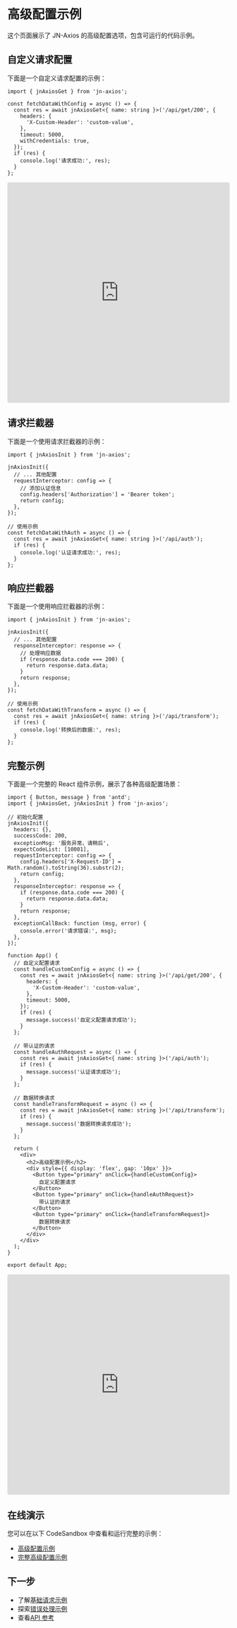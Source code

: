 # 高级配置示例

这个页面展示了 JN-Axios 的高级配置选项，包含可运行的代码示例。

## 自定义请求配置

下面是一个自定义请求配置的示例：

```tsx
import { jnAxiosGet } from 'jn-axios';

const fetchDataWithConfig = async () => {
  const res = await jnAxiosGet<{ name: string }>('/api/get/200', {
    headers: {
      'X-Custom-Header': 'custom-value',
    },
    timeout: 5000,
    withCredentials: true,
  });
  if (res) {
    console.log('请求成功:', res);
  }
};
```

<iframe src="https://codesandbox.io/embed/jn-axios-advanced-config-8q6j2?fontsize=14&hidenavigation=1&theme=dark"
     style="width:100%; height:500px; border:0; border-radius: 4px; overflow:hidden;"
     title="jn-axios-advanced-config"
     allow="accelerometer; ambient-light-sensor; camera; encrypted-media; geolocation; gyroscope; hid; microphone; midi; payment; usb; vr; xr-spatial-tracking"
     sandbox="allow-forms allow-modals allow-popups allow-presentation allow-same-origin allow-scripts"
   ></iframe>

## 请求拦截器

下面是一个使用请求拦截器的示例：

```tsx
import { jnAxiosInit } from 'jn-axios';

jnAxiosInit({
  // ... 其他配置
  requestInterceptor: config => {
    // 添加认证信息
    config.headers['Authorization'] = 'Bearer token';
    return config;
  },
});

// 使用示例
const fetchDataWithAuth = async () => {
  const res = await jnAxiosGet<{ name: string }>('/api/auth');
  if (res) {
    console.log('认证请求成功:', res);
  }
};
```

## 响应拦截器

下面是一个使用响应拦截器的示例：

```tsx
import { jnAxiosInit } from 'jn-axios';

jnAxiosInit({
  // ... 其他配置
  responseInterceptor: response => {
    // 处理响应数据
    if (response.data.code === 200) {
      return response.data.data;
    }
    return response;
  },
});

// 使用示例
const fetchDataWithTransform = async () => {
  const res = await jnAxiosGet<{ name: string }>('/api/transform');
  if (res) {
    console.log('转换后的数据:', res);
  }
};
```

## 完整示例

下面是一个完整的 React 组件示例，展示了各种高级配置场景：

```tsx
import { Button, message } from 'antd';
import { jnAxiosGet, jnAxiosInit } from 'jn-axios';

// 初始化配置
jnAxiosInit({
  headers: {},
  successCode: 200,
  exceptionMsg: '服务异常，请稍后',
  expectCodeList: [10001],
  requestInterceptor: config => {
    config.headers['X-Request-ID'] = Math.random().toString(36).substr(2);
    return config;
  },
  responseInterceptor: response => {
    if (response.data.code === 200) {
      return response.data.data;
    }
    return response;
  },
  exceptionCallBack: function (msg, error) {
    console.error('请求错误:', msg);
  },
});

function App() {
  // 自定义配置请求
  const handleCustomConfig = async () => {
    const res = await jnAxiosGet<{ name: string }>('/api/get/200', {
      headers: {
        'X-Custom-Header': 'custom-value',
      },
      timeout: 5000,
    });
    if (res) {
      message.success('自定义配置请求成功');
    }
  };

  // 带认证的请求
  const handleAuthRequest = async () => {
    const res = await jnAxiosGet<{ name: string }>('/api/auth');
    if (res) {
      message.success('认证请求成功');
    }
  };

  // 数据转换请求
  const handleTransformRequest = async () => {
    const res = await jnAxiosGet<{ name: string }>('/api/transform');
    if (res) {
      message.success('数据转换请求成功');
    }
  };

  return (
    <div>
      <h2>高级配置示例</h2>
      <div style={{ display: 'flex', gap: '10px' }}>
        <Button type="primary" onClick={handleCustomConfig}>
          自定义配置请求
        </Button>
        <Button type="primary" onClick={handleAuthRequest}>
          带认证的请求
        </Button>
        <Button type="primary" onClick={handleTransformRequest}>
          数据转换请求
        </Button>
      </div>
    </div>
  );
}

export default App;
```

<iframe src="https://codesandbox.io/embed/jn-axios-complete-advanced-8q6j2?fontsize=14&hidenavigation=1&theme=dark"
     style="width:100%; height:500px; border:0; border-radius: 4px; overflow:hidden;"
     title="jn-axios-complete-advanced"
     allow="accelerometer; ambient-light-sensor; camera; encrypted-media; geolocation; gyroscope; hid; microphone; midi; payment; usb; vr; xr-spatial-tracking"
     sandbox="allow-forms allow-modals allow-popups allow-presentation allow-same-origin allow-scripts"
   ></iframe>

## 在线演示

您可以在以下 CodeSandbox 中查看和运行完整的示例：

- [高级配置示例](https://codesandbox.io/s/jn-axios-advanced-config-8q6j2)
- [完整高级配置示例](https://codesandbox.io/s/jn-axios-complete-advanced-8q6j2)

## 下一步

- 了解[基础请求示例](./basic.md)
- 探索[错误处理示例](./error-handling.md)
- 查看[API 参考](../api/)
